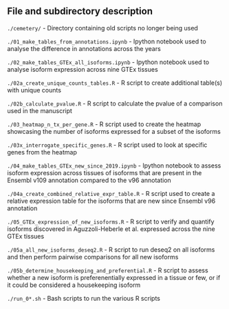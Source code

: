 ## File and subdirectory description

`./cemetery/` - Directory containing old scripts no longer being used

`./01_make_tables_from_annotations.ipynb` - Ipython notebook used to analyse the difference in annotations across the years

`./02_make_tables_GTEx_all_isoforms.ipynb` - Ipython notebook used to analyse isoform expression across nine GTEx tissues

`./02a_create_unique_counts_tables.R` - R script to create additional table(s) with unique counts

`./02b_calculate_pvalue.R` - R script to calculate the pvalue of a comparison used in the manuscript

`./03_heatmap_n_tx_per_gene.R` - R script used to create the heatmap showcasing the number of isoforms expressed for a subset of the isoforms

`./03x_interrogate_specific_genes.R` - R script used to look at specific genes from the heatmap

`./04_make_tables_GTEx_new_since_2019.ipynb` - Ipython notebook to assess isoform expression across tissues of isoforms that are present in the Ensembl v109 annotation compared to the v96 annotation 

`./04a_create_combined_relative_expr_table.R` - R script used to create a relative expression table for the isoforms that are new since Ensembl v96 annotation

`./05_GTEx_expression_of_new_isoforms.R` - R script to verify and quantify isoforms discovered in Aguzzoli-Heberle et al. expressed across the nine GTEx tissues

`./05a_all_new_isoforms_deseq2.R` - R script to run deseq2 on all isoforms and then perform pairwise comparisons for all new isoforms

`./05b_determine_housekeeping_and_preferential.R` - R script to assess whether a new isoform is preferenentially expressed in a tissue or few, or if it could be considered a housekeeping isoform

`./run_0*.sh` - Bash scripts to run the various R scripts
